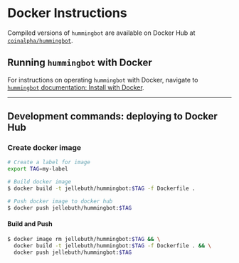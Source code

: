 # Docker Instructions

Compiled versions of `hummingbot` are available on Docker Hub at [`coinalpha/hummingbot`](https://hub.docker.com/r/coinalpha/hummingbot).

## Running `hummingbot` with Docker

For instructions on operating `hummingbot` with Docker, navigate to [`hummingbot` documentation: Install with Docker](https://docs.hummingbot.io/installation/#install-via-docker).

---

## Development commands: deploying to Docker Hub

### Create docker image

```sh
# Create a label for image
export TAG=my-label

# Build docker image
$ docker build -t jellebuth/hummingbot:$TAG -f Dockerfile .

# Push docker image to docker hub
$ docker push jellebuth/hummingbot:$TAG
```

#### Build and Push

```sh
$ docker image rm jellebuth/hummingbot:$TAG && \
  docker build -t jellebuth/hummingbot:$TAG -f Dockerfile . && \
  docker push jellebuth/hummingbot:$TAG
```
